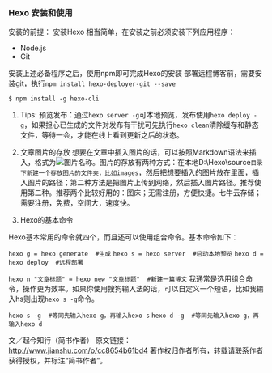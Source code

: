 ### Hexo 安装和使用

安装的前提：
安装Hexo 相当简单，在安装之前必须安装下列应用程序：
- Node.js
- Git  

安装上述必备程序之后，使用npm即可完成Hexo的安装
部署远程博客前，需要安装git，执行`npm install hexo-deployer-git --save`

`$ npm install -g hexo-cli`

1. Tips: 预览发布：通过`hexo server -g`可本地预览，发布使用`hexo deploy -g`，如果担心已生成的文件对发布有干扰可先执行`hexo clean`清除缓存和静态文件，等待一会，才能在线上看到更新之后的状态。

2. 文章图片的存放
想要在文章中插入图片的话，可以按照Markdown语法来插入，格式为![图片名称](图片地址)。图片的存放有两种方式：在本地D:\Hexo\source`目录下新建一个存放图片的文件夹，比如images`，然后把想要插入的图片放在里面，插入图片的路径；第二种方法是把图片上传到网络，然后插入图片路径。推荐使用第二种。推荐两个比较好用的：图床；无需注册，方便快捷。七牛云存储；需要注册，免费，空间大，速度快。

3. Hexo的基本命令

Hexo基本常用的命令就四个，而且还可以使用组合命令。基本命令如下：

`hexo g = hexo generate  #生成`
`hexo s = hexo server  #启动本地预览`
`hexo d = hexo deploy  #远程部署`

`hexo n "文章标题" = hexo new "文章标题"  #新建一篇博文`
我通常是选用组合命令，操作更为效率。如果你使用搜狗输入法的话，可以自定义一个短语，比如我输入hs则出现`hexo s -g`命令。

`hexo s -g  #等同先输入hexo g，再输入hexo s`
`hexo d -g  #等同先输入hexo g，再输入hexo d`

文／起今知行（简书作者）
原文链接：http://www.jianshu.com/p/cc8654b61bd4
著作权归作者所有，转载请联系作者获得授权，并标注“简书作者”。